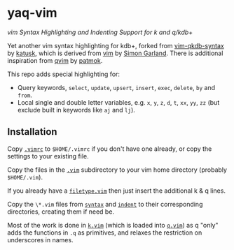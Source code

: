 # yaq-vim

_vim Syntax Highlighting and Indenting Support for k and q/kdb+_

Yet another vim syntax highlighting for kdb+, forked from
[vim-qkdb-syntax](https://github.com/katusk/vim-qkdb-syntax) by
[katusk](https://github.com/katusk), which is derived from
[vim](https://github.com/simongarland/vim) by
[Simon Garland](https://github.com/simongarland).
There is additional inspiration from [qvim](https://github.com/patmok/qvim) by
[patmok](https://github.com/patmok).

This repo adds special highlighting for:
- Query keywords, `select`, `update`, `upsert`, `insert`, `exec`, `delete`,
 `by` and `from`.
- Local single and double letter variables, e.g. `x`, `y`, `z`, `d`, `t`, `xx`,
`yy`, `zz` (but exclude built in keywords like `aj` and `lj`).

## Installation
Copy [`.vimrc`](.vimrc) to `$HOME/.vimrc` if you don't have one already, or
copy the settings to your existing file.

Copy the files in the [`.vim`](.vim) subdirectory to your vim home directory
(probably `$HOME/.vim`).

If you already have a [`filetype.vim`](.vim/filetype.vim) then just insert the
additional k & q lines.

Copy the `\*.vim` files from [`syntax`](.vim/syntax) and [`indent`](.vim/indent)
to their corresponding directories, creating them if need be.

Most of the work is done in [`k.vim`](.vim/syntax/k.vim) (which is loaded into 
[`q.vim`](.vim/syntax/q.vim)) as q "only" adds the functions in `.q` as
primitives, and relaxes the restriction on underscores in names.
